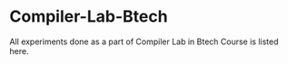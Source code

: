 # Compiler-Lab-Btech
All experiments done as a part of Compiler Lab in Btech Course is listed here.
